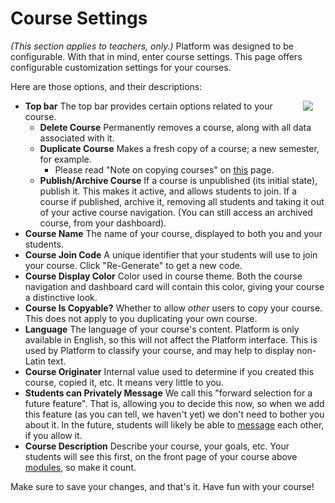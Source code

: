 # Course Settings

*(This section applies to teachers, only.)*
Platform was designed to be configurable. With that in mind, enter course settings. This page offers configurable customization settings for your courses.

Here are those options, and their descriptions:

<img src="./files/teachers_course-settings.png" style="float: right; max-width: 45%; margin-right: 20px;">

 * **Top bar** The top bar provides certain options related to your course.
	 * **Delete Course** Permanently removes a course, along with all data associated with it.
	 * **Duplicate Course** Makes a fresh copy of a course; a new semester, for example.
		 * Please read "Note on copying courses" on [this](#/04-using_platform/03-courses/01-creating_courses.md) page.
	 * **Publish/Archive Course** If a course is unpublished (its initial state), publish it. This makes it active, and allows students to join. If a course if published, archive it, removing all students and taking it out of your active course navigation. (You can still access an archived course, from your dashboard).
 * **Course Name** The name of your course, displayed to both you and your students.
 * **Course Join Code** A unique identifier that your students will use to join your course. Click "Re-Generate" to get a new code.
 * **Course Display Color** Color used in course theme. Both the course navigation and dashboard card will contain this color, giving your course a distinctive look.
 * **Course Is Copyable?** Whether to allow _other_ users to copy your course. This does not apply to you duplicating your own course.
 * **Language** The language of your course's content. Platform is only available in English, so this will not affect the Platform interface. This is used by Platform to classify your course, and may help to display non-Latin text. 
 * **Course Originater** Internal value used to determine if you created this course, copied it, etc. It means very little to you.
 * **Students can Privately Message** We call this "forward selection for a future feature". That is, allowing you to decide this now, so when we add this feature (as you can tell, we haven't yet) we don't need to bother you about it. In the future, students will likely be able to [message](#/04-using_platform/04-messages/01-about_messages.md) each other, if you allow it.
 * **Course Description** Describe your course, your goals, etc. Your students will see this first, on the front page of your course above [modules](#/04-using_platform/03-courses/02-modules.md), so make it count.

 
<p style="clear: both">
    Make sure to save your changes, and that's it. Have fun with your course!
</p>